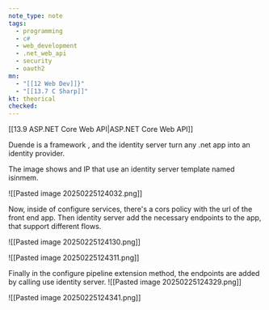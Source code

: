 ```yaml
---
note_type: note
tags:
  - programming
  - c#
  - web_development
  - .net_web_api
  - security
  - oauth2
mn:
  - "[[12 Web Dev]]}"
  - "[[13.7 C Sharp]]"
kt: theorical
checked:
---
```

[[13.9 ASP.NET Core Web API|ASP.NET Core Web API]]

Duende is a framework , and the identity server turn any .net app into an identity provider.

The image shows and IP that use an identity server template named isinmem.

![[Pasted image 20250225124032.png]]

Now, inside of configure services, there's a cors policy with the url of the front end app. Then identity server add the necessary endpoints to the app, that support different flows. 

![[Pasted image 20250225124130.png]]

![[Pasted image 20250225124311.png]]

Finally in the configure pipeline extension method, the endpoints are added by calling use identity server. 
![[Pasted image 20250225124329.png]]

![[Pasted image 20250225124341.png]]

